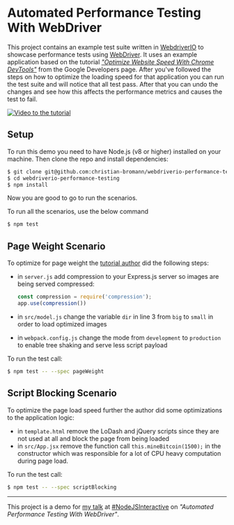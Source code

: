 Automated Performance Testing With WebDriver
============================================

This project contains an example test suite written in [WebdriverIO](http://webdriver.io/) to showcase performance tests using [WebDriver](https://www.w3.org/TR/webdriver1/). It uses an example application based on the tutorial [_"Optimize Website Speed With Chrome DevTools"_](https://developers.google.com/web/tools/chrome-devtools/speed/get-started) from the Google Developers page. After you've followed the steps on how to optimize the loading speed for that application you can run the test suite and will notice that all test pass. After that you can undo the changes and see how this affects the performance metrics and causes the test to fail.

[![Video to the tutorial](http://img.youtube.com/vi/5fLW5Q5ODiE/maxresdefault.jpg "Video to the tutorial")](https://www.youtube.com/watch?v=5fLW5Q5ODiE)

## Setup

To run this demo you need to have Node.js (v8 or higher) installed on your machine. Then clone the repo and install dependencies:

```sh
$ git clone git@github.com:christian-bromann/webdriverio-performance-testing.git
$ cd webdriverio-performance-testing
$ npm install
```

Now you are good to go to run the scenarios.

To run all the scenarios, use the below command

```sh
$ npm test
```

## Page Weight Scenario

To optimize for page weight the [tutorial author](https://twitter.com/kaycebasques) did the following steps:

- in `server.js` add compression to your Express.js server so images are being served compressed:
    
    ```js
    const compression = require('compression');
    app.use(compression())
    ```

- in `src/model.js` change the variable `dir` in line 3 from `big` to `small` in order to load optimized images
- in `webpack.config.js` change the mode from `development` to `production` to enable tree shaking and serve less script payload

To run the test call:

```sh
$ npm test -- --spec pageWeight
```

## Script Blocking Scenario

To optimize the page load speed further the author did some optimizations to the application logic:

- in `template.html` remove the LoDash and jQuery scripts since they are not used at all and block the page from being loaded
- in `src/App.jsx` remove the function call `this.mineBitcoin(1500);` in the constructor which was responsible for a lot of CPU heavy computation during page load.

To run the test call:

```sh
$ npm test -- --spec scriptBlocking
```

---

This project is a demo for [my talk](https://jsi2018.sched.com/event/F76M/automated-performance-testing-with-webdriver-christian-bromann-sauce-labs) at [#NodeJSInteractive](https://events.linuxfoundation.org/events/js-interactive-2018/) on _"Automated Performance Testing With WebDriver"_.
